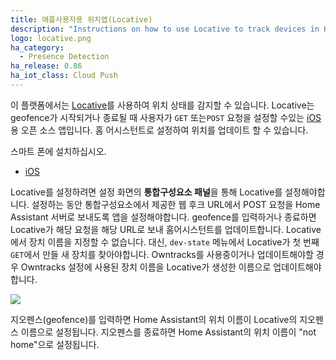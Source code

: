 ```yaml
---
title: 애플사용자용 위치앱(Locative)
description: "Instructions on how to use Locative to track devices in Home Assistant."
logo: locative.png
ha_category:
  - Presence Detection
ha_release: 0.86
ha_iot_class: Cloud Push
---
```


이 플랫폼에서는 [Locative](https://www.locative.io/)를 사용하여 위치 상태를 감지할 수 있습니다. 
Locative는 geofence가 시작되거나 종료될 때 사용자가 `GET` 또는`POST` 요청을 설정할 수있는 [iOS](https://apps.apple.com/us/app/locative/id725198453?ign-mpt=uo%3D4)용 오픈 소스 앱입니다. 홈 어시스턴트로 설정하여 위치를 업데이트 할 수 있습니다.

스마트 폰에 설치하십시오.

- [iOS](https://apps.apple.com/us/app/locative/id725198453?ign-mpt=uo%3D4)

Locative를 설정하려면 설정 화면의 **통합구성요소 패널**을 통해 Locative를 설정해야합니다. 설정하는 동안 통합구성요소에서 제공한 웹 후크 URL에서 POST 요청을 Home Assistant 서버로 보내도록 앱을 설정해야합니다. geofence를 입력하거나 종료하면 Locative가 해당 요청을 해당 URL로 보내 홈어시스턴트를 업데이트합니다. Locative에서 장치 이름을 지정할 수 없습니다. 대신, `dev-state` 메뉴에서 Locative가 첫 번째 `GET`에서 만들 새 장치를 찾아야합니다. Owntracks를 사용중이거나 업데이트해야할 경우 Owntracks 설정에 사용된 장치 이름을 Locative가 생성한 이름으로 업데이트해야합니다.

<p class='img'>
  <img src='{{site_root}}/images/screenshots/locative.png'/>
</p>

지오펜스(geofence)를 입력하면 Home Assistant의 위치 이름이 Locative의 지오펜스 이름으로 설정됩니다. 지오펜스를 종료하면 Home Assistant의 위치 이름이 "not home"으로 설정됩니다.